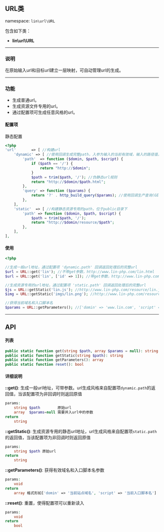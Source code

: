 URL类
----
namespace: `lin\url\URL`

包含如下类：

* **lin\url\URL**

---

### 说明
在原始输入url和目标url建立一层映射，可自动管理url的生成。

---

### 功能

* 生成普通url。
* 生成资源文件专用的url。
* 通过配置项可生成任意风格的url。



#### 配置项

静态配置

~~~php
<?php
'url'       => [ //构建url
    'dynamic' => [ //使用回调生成完整path，入参为输入的当前有效域，输入的路径值，当前入口脚本名
        'path'  => function ($domin, $path, $script) {
            if ($path == '/') {
                return "http://$domin";
            }
            $path = trim($path, '/'); //伪静态url规则
            return "http://$domin/$path.html";
        },
        'query' => function ($params) {
            return '?' . http_build_query($params); //使用回调生产查询(GET)参数
        },
    ],
    'static'  => [ //构建静态资源专用的path，位于public目录下
        'path' => function ($domin, $path, $script) {
            $path = trim($path, '/');
            return "http://$domin/resource/$path";
        },
    ],
],
~~~

#### 使用

~~~php
<?php

//生成一般url地址，通过配置项 'dynamic.path' 回调返回处理后的完整url
$url = URL::get('lin'); //不带get参数，http://www.lin-php.com/lin.html
$url = URL::get('lin', ['id' => 1]); //带get参数，http://www.lin-php.com/lin.html?id=1

//生成资源专用的url地址，通过配置项 'static.path' 回调返回处理后的完整url
$js = URL::getStatic('lin.js'); //http://www.lin-php.com/resource/lin.js
$img = URL::getStatic('imgs/lin.png'); //http://www.lin-php.com/resource/imgs/lin.png

//获得当前域名和入口脚本名
$params = URL::getParameters(); //['domin' => 'www.lin.com', 'script' => 'index.php']
~~~


---


## API

#### 列表
~~~php
public static function get(string $path, array $params = null): string
public static function getStatic(string $path): string
public static function getParameters(): array
public static function reset(): bool
~~~

#### 详细说明

**::get()**: 生成一般url地址，可带参数。url生成风格来自配置项`dynamic.path`的返回值，当该配置项为非回调时则返回原值
```php
params:
    string $path        原始url
    array  $params=null 需要并入url中的参数
return
    string
```

**::getStatic()**: 生成资源专用的静态url地址，url生成风格来自配置项`static.path`的返回值，当该配置项为非回调时则返回原值
```php
params:
    string $path 原始url
return
    string
```

**::getParameters()**: 获得有效域名和入口脚本名参数
```php
params:
    void
return
    array 格式形如['domin' => '当前站点域名', 'script' => '当前入口脚本名']
```

**::reset()**: 重置，使得配置项可以重新读入
```php
params:
    void
return
    bool
```